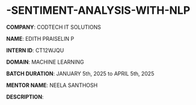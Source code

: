 # -SENTIMENT-ANALYSIS-WITH-NLP

**COMPANY**: CODTECH IT SOLUTIONS

**NAME**: EDITH PRAISELIN P

**INTERN ID**: CT12WJQU

**DOMAIN**: MACHINE LEARNING

**BATCH DURATION**: JANUARY 5th, 2025 to APRIL 5th, 2025

**MENTOR NAME**: NEELA SANTHOSH

**DESCRIPTION**: 
